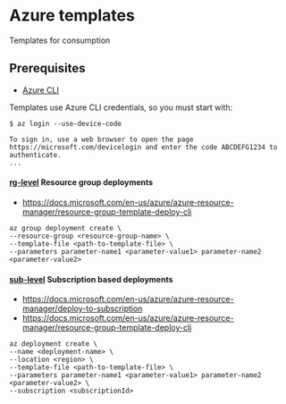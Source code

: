 # Azure templates
Templates for consumption

## Prerequisites

- [Azure CLI](https://docs.microsoft.com/en-us/cli/azure/?view=azure-cli-latest)

Templates use Azure CLI credentials, so you must start with:
```
$ az login --use-device-code

To sign in, use a web browser to open the page https://microsoft.com/devicelogin and enter the code ABCDEFG1234 to authenticate.
...
```

#### [rg-level](rg-level) Resource group deployments
* https://docs.microsoft.com/en-us/azure/azure-resource-manager/resource-group-template-deploy-cli
```
az group deployment create \
--resource-group <resource-group-name> \
--template-file <path-to-template-file> \
--parameters parameter-name1 <parameter-value1> parameter-name2 <parameter-value2>
```

#### [sub-level](sub-level) Subscription based deployments
* https://docs.microsoft.com/en-us/azure/azure-resource-manager/deploy-to-subscription
* https://docs.microsoft.com/en-us/azure/azure-resource-manager/resource-group-template-deploy-cli
```
az deployment create \
--name <deployment-name> \
--location <region> \
--template-file <path-to-template-file> \
--parameters parameter-name1 <parameter-value1> parameter-name2 <parameter-value2> \
--subscription <subscriptionId>
```
